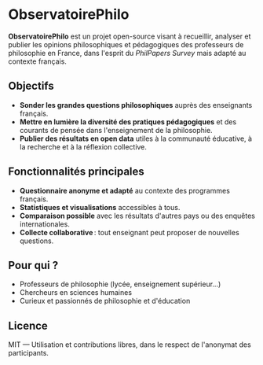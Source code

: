 # ObservatoirePhilo

**ObservatoirePhilo** est un projet open-source visant à recueillir, analyser et publier les opinions philosophiques et pédagogiques des professeurs de philosophie en France, dans l'esprit du _PhilPapers Survey_ mais adapté au contexte français.

## Objectifs

- **Sonder les grandes questions philosophiques** auprès des enseignants français.
- **Mettre en lumière la diversité des pratiques pédagogiques** et des courants de pensée dans l'enseignement de la philosophie.
- **Publier des résultats en open data** utiles à la communauté éducative, à la recherche et à la réflexion collective.

## Fonctionnalités principales

- **Questionnaire anonyme et adapté** au contexte des programmes français.
- **Statistiques et visualisations** accessibles à tous.
- **Comparaison possible** avec les résultats d'autres pays ou des enquêtes internationales.
- **Collecte collaborative** : tout enseignant peut proposer de nouvelles questions.

## Pour qui ?

- Professeurs de philosophie (lycée, enseignement supérieur…)
- Chercheurs en sciences humaines
- Curieux et passionnés de philosophie et d'éducation

## Licence

MIT — Utilisation et contributions libres, dans le respect de l'anonymat des participants.
